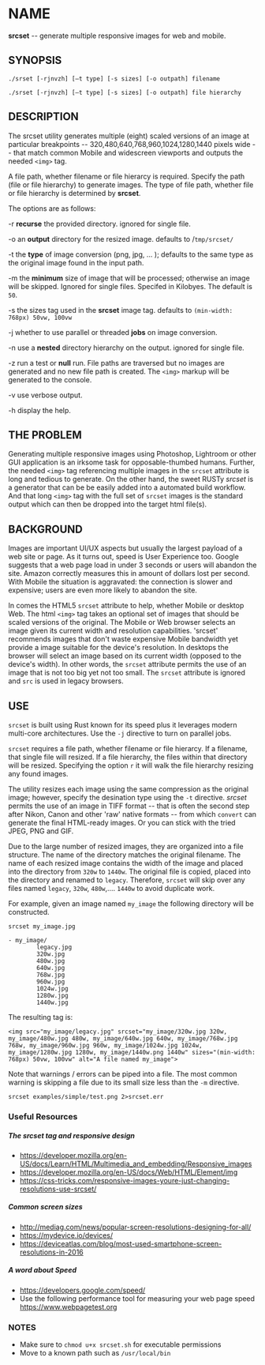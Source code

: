 # NAME

**srcset** -- generate multiple responsive images for web and mobile.

## SYNOPSIS

`./srset [-rjnvzh] [—t type] [-s sizes] [-o outpath] filename`

`./srset [-rjnvzh] [—t type] [-s sizes] [-o outpath] file hierarchy`

## DESCRIPTION

The srcset utility generates multiple (eight) scaled versions of an image at particular breakpoints -- 320,480,640,768,960,1024,1280,1440 pixels wide -- that match common Mobile and widescreen viewports and outputs the needed `<img>` tag.

A file path, whether filename or file hierarcy is required. Specify the path (file or file hierarchy) to generate images. The type of file path, whether file or file hierarchy is determined by **srcset**.

The options are as follows:

-r  **recurse** the provided directory. ignored for single file.

-o  an **output** directory for the resized image. defaults to /`tmp/srcset/`

-t  the **type** of image conversion (png, jpg, ... ); defaults to the same type as the original image found in the input path.

-m  the **minimum** size of image that will be processed; otherwise an image will be skipped. Ignored for single files. Specifed in Kilobyes. The default is `50`.

-s  the sizes tag used in the **srcset** image tag. defaults to `(min-width: 768px) 50vw, 100vw`

-j  whether to use parallel or threaded **jobs** on image conversion.

-n  use a **nested** directory hierarchy on the output. ignored for single file.

-z  run a test or **null** run. File paths are traversed but no images are generated and no new file path is created. The `<img>` markup will be generated to the console.

-v  use verbose output.

-h   display the help.

## THE PROBLEM

Generating multiple responsive images using Photoshop, Lightroom or other GUI application is an irksome task for opposable-thumbed humans. Further, the needed `<img>` tag referencing multiple images in the `srcset` attribute is long and tedious to generate. On the other hand, the sweet RUSTy *srcset* is a generator that can be be easily added into a automated build workflow. And that long `<img>` tag with the full set of `srcset` images is the standard output which can then be dropped into the target html file(s).

## BACKGROUND

Images are important UI/UX aspects but usually the largest payload of a web site or page. As it turns out, speed is User Experience too. Google suggests that a web page load in under 3 seconds or users will abandon the site. Amazon correctly measures this in amount of dollars lost per second. With Mobile the situation is aggravated: the connection is slower and expensive; users are even more likely to abandon the site.

In comes the HTML5 `srcset` attribute to help, whether Mobile or desktop Web. The html `<img>` tag takes an optional set of images that should be scaled versions of the original. The Mobile or Web browser selects an image given its current width and resolution capabilities. 'srcset' recommends images that don't waste expensive Mobile bandwidth yet provide a image suitable for the device's resolution. In desktops the browser will select an image based on its current width (opposed to the device's width). In other words, the `srcset` attribute permits the use of an image that is not too big yet not too small. The `srcset` attribute is ignored and `src` is used in legacy browsers.

## USE

`srcset` is built using Rust known for its speed plus it leverages modern multi-core architectures. Use the `-j` directive to turn on parallel jobs.

`srcset` requires a file path, whether filename or file hierarcy. If a filename, that single file will resized. If a file hierarchy, the files within that directory will be resized. Specifying the option `r` it will walk the file hierarchy resizing any found images.

The utility resizes each image using the same compression as the original image; however, specify the desination type using the `-t` directive. *srcset* permits the use of an image in TIFF format -- that is often the second step after Nikon, Canon and other 'raw' native formats -- from which `convert` can generate the final HTML-ready images. Or you can stick with the tried JPEG, PNG and GIF.

Due to the large number of resized images, they are organized into a file structure. The name of the directory matches the original filename. The name of each resized image contains the width of the image and placed into the directory from `320w` to `1440w`. The original file is copied, placed into the directory and renamed to `legacy`. Therefore, `srcset` will skip over any files named `legacy`, `320w`, `480w`,.... `1440w` to avoid duplicate work. 

For example, given an image named `my_image` the following directory will be constructed.

```
srcset my_image.jpg

- my_image/
        legacy.jpg
        320w.jpg
        480w.jpg
        640w.jpg
        768w.jpg
        960w.jpg
        1024w.jpg
        1280w.jpg
        1440w.jpg
```

The resulting tag is:

```
<img src="my_image/legacy.jpg" srcset="my_image/320w.jpg 320w, my_image/480w.jpg 480w, my_image/640w.jpg 640w, my_image/768w.jpg 768w, my_image/960w.jpg 960w, my_image/1024w.jpg 1024w, my_image/1280w.jpg 1280w, my_image/1440w.png 1440w" sizes="(min-width: 768px) 50vw, 100vw" alt="A file named my_image">
```

Note that warnings / errors can be piped into a file. The most common warning is skipping a file due to its small size less than the `-m` directive.

`srcset examples/simple/test.png 2>srcset.err`


### Useful Resources

##### The srcset tag and responsive design

- https://developer.mozilla.org/en-US/docs/Learn/HTML/Multimedia_and_embedding/Responsive_images
- https://developer.mozilla.org/en-US/docs/Web/HTML/Element/img
- https://css-tricks.com/responsive-images-youre-just-changing-resolutions-use-srcset/

##### Common screen sizes

- http://mediag.com/news/popular-screen-resolutions-designing-for-all/
- https://mydevice.io/devices/
- https://deviceatlas.com/blog/most-used-smartphone-screen-resolutions-in-2016

##### A word about Speed

- https://developers.google.com/speed/
- Use the following performance tool for measuring your web page speed https://www.webpagetest.org

### NOTES

- Make sure to `chmod u+x srcset.sh` for executable permissions
- Move to a known path such as `/usr/local/bin`
